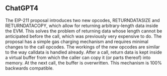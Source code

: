 ## ChatGPT4

The EIP-211 proposal introduces two new opcodes, RETURNDATASIZE and RETURNDATACOPY, which allow for returning arbitrary-length data inside the EVM. This solves the problem of returning data whose length cannot be anticipated before the call, which was previously very expensive to do. The proposal has a simple gas charging mechanism and requires minimal changes to the call opcodes. The workings of the new opcodes are similar to the way calldata is handled already. After a call, return data is kept inside a virtual buffer from which the caller can copy it (or parts thereof) into memory. At the next call, the buffer is overwritten. This mechanism is 100% backwards compatible.
